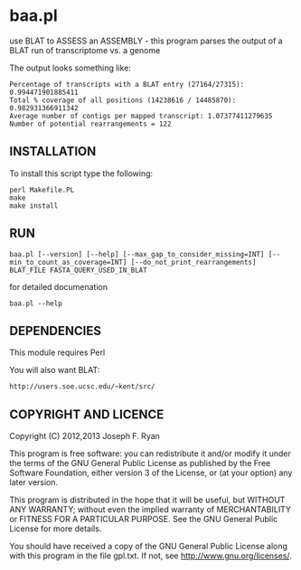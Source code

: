 baa.pl
======

use BLAT to ASSESS an ASSEMBLY - this program parses the output of a BLAT run of transcriptome vs. a genome

The output looks something like:

    Percentage of transcripts with a BLAT entry (27164/27315): 0.994471901885411
    Total % coverage of all positions (14238616 / 14485870): 0.982931366911342
    Average number of contigs per mapped transcript: 1.07377411279635
    Number of potential rearrangements = 122

INSTALLATION
------------

To install this script type the following:

    perl Makefile.PL
    make
    make install

RUN
---

    baa.pl [--version] [--help] [--max_gap_to_consider_missing=INT] [--min_to_count_as_coverage=INT] [--do_not_print_rearrangements] BLAT_FILE FASTA_QUERY_USED_IN_BLAT

for detailed documenation

    baa.pl --help

DEPENDENCIES
------------

This module requires Perl

You will also want BLAT:

    http://users.soe.ucsc.edu/~kent/src/

COPYRIGHT AND LICENCE
------------

Copyright (C) 2012,2013 Joseph F. Ryan

This program is free software: you can redistribute it and/or modify
it under the terms of the GNU General Public License as published by
the Free Software Foundation, either version 3 of the License, or
(at your option) any later version.

This program is distributed in the hope that it will be useful,
but WITHOUT ANY WARRANTY; without even the implied warranty of
MERCHANTABILITY or FITNESS FOR A PARTICULAR PURPOSE.  See the
GNU General Public License for more details.

You should have received a copy of the GNU General Public License
along with this program in the file gpl.txt.  If not, see
http://www.gnu.org/licenses/.

